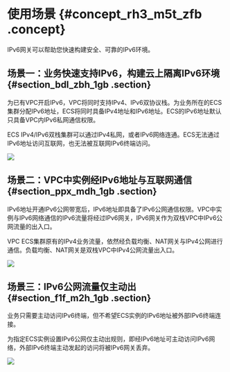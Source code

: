 # 使用场景 {#concept_rh3_m5t_zfb .concept}

IPv6网关可以帮助您快速构建安全、可靠的IPv6环境。

## 场景一：业务快速支持IPv6，构建云上隔离IPv6环境 {#section_bdl_zbh_1gb .section}

为已有VPC开启IPv6，VPC将同时支持IPv4、IPv6双协议栈。为业务所在的ECS集群分配IPv6地址，ECS将同时具备IPv4地址和IPv6地址。ECS的IPv6地址默认只具备VPC内IPv6私网通信权限。

ECS IPv4/IPv6双栈集群可以通过IPv4私网，或者IPv6网络连通。ECS无法通过IPv6地址访问互联网，也无法被互联网IPv6终端访问。

![](http://static-aliyun-doc.oss-cn-hangzhou.aliyuncs.com/assets/img/73556/155384685933733_zh-CN.png)

## 场景二：VPC中实例经IPv6地址与互联网通信 {#section_ppx_mdh_1gb .section}

IPv6地址开通IPv6公网带宽后，IPv6地址即具备了IPv6公网通信权限。VPC中实例与IPv6网络通信的IPv6流量将经过IPv6网关，IPv6网关作为双栈VPC中IPv6公网流量的出入口。

VPC ECS集群原有的IPv4业务流量，依然经负载均衡、NAT网关与IPv4公网进行通信。负载均衡、NAT网关是双栈VPC中IPv4公网流量出入口。

![](http://static-aliyun-doc.oss-cn-hangzhou.aliyuncs.com/assets/img/73556/155384685933735_zh-CN.png)

## 场景三：IPv6公网流量仅主动出 {#section_f1f_m2h_1gb .section}

业务只需要主动访问IPv6终端，但不希望ECS实例的IPv6地址被外部IPv6终端连接。

为指定ECS实例设置IPv6公网仅主动出规则，即经IPv6地址可主动访问IPv6网络，外部IPv6终端主动发起的访问将被IPv6网关丢弃。

![](images/33736_zh-CN.tif)

